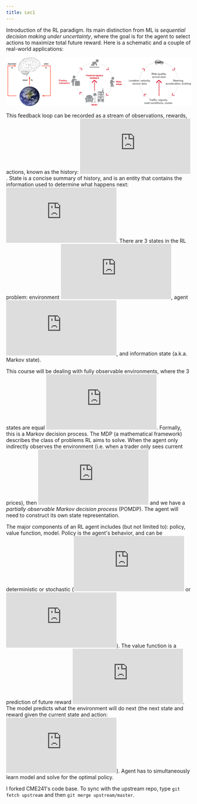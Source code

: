 ```yaml
---
title: Lec1
---
```


Introduction of the RL paradigm. Its main distinction from ML is *sequential decision making under uncertainty*, where the goal is for the agent to select actions to maximize total future reward. Here is a schematic and a couple of real-world applications:

![picture](/RL/RL_prob.png)

This feedback loop can be recorded as a stream of observations, rewards, actions, known as the history: ![equation](https://latex.codecogs.com/gif.latex?H_t%20%3D%20O_1%2C%20R_1%2C%20A_1%2C%20...%2C%20O_%7Bt-1%7D%2C%20R_%7Bt-1%7D%2C%20A_%7Bt-1%7D%2C%20O_t%2C%20R_t). State is a concise summary of history, and is an entity that contains the information used to determine what happens next: ![equation](https://latex.codecogs.com/gif.latex?S_t%20%3D%20f%28H_t%29). There are 3 states in the RL problem: environment ![equation](https://latex.codecogs.com/gif.latex?S_t%5Ee), agent![equation](https://latex.codecogs.com/gif.latex?S_t%5Ea), and information state (a.k.a. Markov state).

This course will be dealing with fully observable environments, where the 3 states are equal ![equation](https://latex.codecogs.com/gif.latex?O_t%3DS_t%5Ea%3DS_t%5Ee). Formally, this is a Markov decision process. The MDP (a mathematical framework) describes the class of problems RL aims to solve. When the agent only indirectly observes the environment (i.e. when a trader only sees current prices), then ![equation](https://latex.codecogs.com/gif.latex?S_t%5Ea%5Cneq%20S_t%5Ee) and we have a *partially observable Markov decision process* (POMDP). The agent will need to construct its own state representation. 

The major components of an RL agent includes (but not limited to): policy, value function, model. Policy is the agent's behavior, and can be deterministic or stochastic (![equation](https://latex.codecogs.com/gif.latex?A_t%3D%5Cpi%28S_t%29) or ![equation](https://latex.codecogs.com/gif.latex?%5Cpi%28a%7Cs%29%3DP%28A%3Da%7CS%3Ds%29)). The value function is a prediction of future reward ![equation](https://latex.codecogs.com/gif.latex?v_%5Cpi%28s%29%3DE_%5Cpi%5BR_%7Bt&plus;1%7D&plus;%5Cgamma%20R_%7Bt&plus;2%7D&plus;...%7CS_t%3Ds%5D). The model predicts what the environment will do next (the next state and reward given the current state and action: ![equation](https://latex.codecogs.com/gif.latex?P%28S_%7Bt&plus;1%7D%3Ds%27%2C%20R_%7Bt&plus;1%7D%3Dr%7CS_t%3Ds%2C%20A_t%3Da%29)). Agent has to simultaneously learn model and solve for the optimal policy. 

I forked CME241's code base. To sync with the upstream repo, type `git fetch upstream` and then `git merge upstream/master`.
